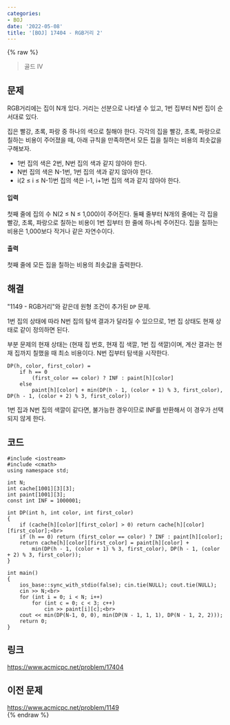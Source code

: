 ```yaml
---
categories:
- BOJ
date: '2022-05-08'
title: '[BOJ] 17404 - RGB거리 2'
---
```


{% raw %}
> 골드 IV<br>

## 문제
RGB거리에는 집이 N개 있다. 거리는 선분으로 나타낼 수 있고, 1번 집부터 N번 집이 순서대로 있다.

집은 빨강, 초록, 파랑 중 하나의 색으로 칠해야 한다. 각각의 집을 빨강, 초록, 파랑으로 칠하는 비용이 주어졌을 때, 아래 규칙을 만족하면서 모든 집을 칠하는 비용의 최솟값을 구해보자.

-   1번 집의 색은 2번, N번 집의 색과 같지 않아야 한다.
-   N번 집의 색은 N-1번, 1번 집의 색과 같지 않아야 한다.
-   i(2 ≤ i ≤ N-1)번 집의 색은 i-1, i+1번 집의 색과 같지 않아야 한다.

#### 입력
첫째 줄에 집의 수 N(2 ≤ N ≤ 1,000)이 주어진다. 둘째 줄부터 N개의 줄에는 각 집을 빨강, 초록, 파랑으로 칠하는 비용이 1번 집부터 한 줄에 하나씩 주어진다. 집을 칠하는 비용은 1,000보다 작거나 같은 자연수이다.

#### 출력
첫째 줄에 모든 집을 칠하는 비용의 최솟값을 출력한다.

## 해결
"1149 - RGB거리"와 같은데 원형 조건이 추가된 `DP` 문제.

1번 집의 상태에 따라 N번 집의 탐색 결과가 달라질 수 있으므로, 1번 집 상태도 현재 상태로 같이 정의하면 된다.

부분 문제의 현재 상태는 (현재 집 번호, 현재 집 색깔, 1번 집 색깔)이며, 계산 결과는 현재 집까지 칠했을 때 최소 비용이다. N번 집부터 탐색을 시작한다.
```
DP(h, color, first_color) = 
	if h == 0 
		(first_color == color) ? INF : paint[h][color]
	else
		paint[h][color] + min(DP(h - 1, (color + 1) % 3, first_color), DP(h - 1, (color + 2) % 3, first_color))
```
1번 집과 N번 집의 색깔이 같다면, 불가능한 경우이므로 INF를 반환해서 이 경우가 선택되지 않게 한다. 

## 코드
```
#include <iostream>
#include <cmath>
using namespace std;

int N;
int cache[1001][3][3];
int paint[1001][3];
const int INF = 1000001;

int DP(int h, int color, int first_color)
{
	if (cache[h][color][first_color] > 0) return cache[h][color][first_color];<br>
	if (h == 0) return (first_color == color) ? INF : paint[h][color];
	return cache[h][color][first_color] = paint[h][color] +
		min(DP(h - 1, (color + 1) % 3, first_color), DP(h - 1, (color + 2) % 3, first_color));
}

int main()
{
	ios_base::sync_with_stdio(false); cin.tie(NULL); cout.tie(NULL);
	cin >> N;<br>
	for (int i = 0; i < N; i++)
		for (int c = 0; c < 3; c++)
			cin >> paint[i][c];<br>
	cout << min(DP(N-1, 0, 0), min(DP(N - 1, 1, 1), DP(N - 1, 2, 2)));
	return 0;
}
```

## 링크
https://www.acmicpc.net/problem/17404<br>

## 이전 문제
https://www.acmicpc.net/problem/1149<br>
{% endraw %}